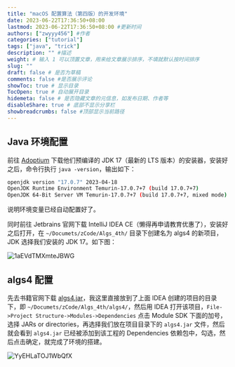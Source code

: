 ```yaml
---
title: "macOS 配置算法（第四版）的开发环境"
date: 2023-06-22T17:36:50+08:00
lastmod: 2023-06-22T17:36:50+08:00 #更新时间
authors: ["zwyyy456"] #作者
categories: ["tutorial"]
tags: ["java", "trick"]
description: "" #描述
weight: # 输入 1 可以顶置文章，用来给文章展示排序，不填就默认按时间排序
slug: ""
draft: false # 是否为草稿
comments: false #是否展示评论
showToc: true # 显示目录
TocOpen: true # 自动展开目录
hidemeta: false # 是否隐藏文章的元信息，如发布日期、作者等
disableShare: true # 底部不显示分享栏
showbreadcrumbs: false #顶部显示当前路径
---
```

## Java 环境配置

前往 [Adoptium](https://adoptium.net/zh-CN/) 下载他们预编译的 JDK 17（最新的 LTS 版本）的安装器，安装好之后，命令行执行 `java -version`，输出如下：

```sh
openjdk version "17.0.7" 2023-04-18
OpenJDK Runtime Environment Temurin-17.0.7+7 (build 17.0.7+7)
OpenJDK 64-Bit Server VM Temurin-17.0.7+7 (build 17.0.7+7, mixed mode)
``` 

说明环境变量已经自动配置好了。

同时前往 Jetbrains 官网下载 IntelliJ IDEA CE（懒得再申请教育优惠了），安装好之后打开，在 `~/Documets/zCode/Algs_4th/` 目录下创建名为 algs4 的新项目，JDK 选择我们安装的 JDK 17。如下图：

![1aEVdTMXmteJBWG](https://pic-upyun.zwyyy456.tech/smms/2023-12-26-065634.png)

## algs4 配置

先去书籍官网下载 [algs4.jar](https://algs4.cs.princeton.edu/code/algs4.jar)，我这里直接放到了上面 IDEA 创建的项目的目录下，即 `~/Documets/zCode/Algs_4th/algs4/`，然后用 IDEA 打开该项目，`File->Project Structure->Modules->Dependencies` 点击 Module SDK 下面的加号，选择 JARs or directories，再选择我们放在项目目录下的 `algs4.jar` 文件，然后就会看到 `algs4.jar` 已经被添加到该工程的 Dependencies 依赖包中，勾选，然后点击确定，就完成了环境的搭建。

![YyEHLaTOJ1WbQfX](https://pic-upyun.zwyyy456.tech/smms/2023-12-26-065636.png)

